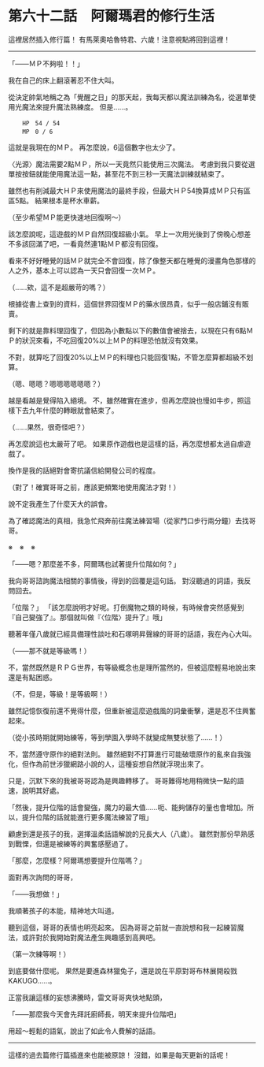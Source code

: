 # 第六十二話　阿爾瑪君的修行生活

這裡居然插入修行篇！
有馬萊奧哈魯特君、六歲！注意視點將回到這裡！

---

「――ＭＰ不夠啦！！」

我在自己的床上翻滾著忍不住大叫。

從決定帥氣地稱之為「覺醒之日」的那天起，我每天都以魔法訓練為名，從選單使用光魔法來提升魔法熟練度。
但是……。

```
    HP　54 / 54
    MP　0 / 6
```

這就是我現在的ＭＰ。
再怎麼說，6這個數字也太少了。

〈光源〉魔法需要2點ＭＰ，所以一天竟然只能使用三次魔法。
考慮到我只要從選單按按鈕就能使用魔法這一點，甚至花不到三秒一天魔法訓練就結束了。

雖然也有削減最大ＨＰ來使用魔法的最終手段，但最大ＨＰ54換算成ＭＰ只有區區5點。
結果根本是杯水車薪。

（至少希望ＭＰ能更快速地回復啊～）

該怎麼說呢，這遊戲的ＭＰ自然回復超級小氣。
早上一次用光後到了傍晚心想差不多該回滿了吧，一看竟然連1點ＭＰ都沒有回復。

看來不好好睡覺的話ＭＰ就完全不會回復，除了像整天都在睡覺的漫畫角色那樣的人之外，基本上可以認為一天只會回復一次ＭＰ。

（……欸，這不是超嚴苛的嗎？）

根據從書上查到的資料，這個世界回復ＭＰ的藥水很昂貴，似乎一般店鋪沒有販賣。

剩下的就是靠料理回復了，但因為小數點以下的數值會被捨去，以現在只有6點ＭＰ的狀況來看，不吃回復20%以上ＭＰ的料理恐怕就沒有效果。

不對，就算吃了回復20%以上ＭＰ的料理也只能回復1點，不管怎麼算都超級不划算。

（嗯、嗯嗯？嗯嗯嗯嗯嗯嗯？）

越是看越是覺得陷入絕境。
不，雖然確實在進步，但再怎麼說也慢如牛步，照這樣下去九年什麼的轉眼就會結束了。

（……果然，很奇怪吧？）

再怎麼說這也太嚴苛了吧。
如果原作遊戲也是這樣的話，再怎麼想都太過自虐遊戲了。

換作是我的話絕對會寄抗議信給開發公司的程度。

（對了！確實哥哥之前，應該更頻繁地使用魔法才對！）

說不定我產生了什麼天大的誤會。

為了確認魔法的真相，我急忙飛奔前往魔法練習場（從家門口步行兩分鐘）去找哥哥。

※　※　※

「――嗯？那麼差不多，阿爾瑪也試著提升位階如何？」

我向哥哥諮詢魔法相關的事情後，得到的回覆是這句話。
對沒聽過的詞語，我反問回去。

「位階？」
「該怎麼說明才好呢。打倒魔物之類的時候，有時候會突然感覺到『自己變強了』。那個就叫做『〈位階〉提升了』哦」

聽著年僅八歲就已經具備理性談吐和石塚明昇聲線的哥哥的話語，我在內心大叫。

（――那不就是等級嗎！）

不，當然既然是ＲＰＧ世界，有等級概念也是理所當然的，但被這麼輕易地說出來還是有點困惑。

（不，但是，等級！是等級啊！）

雖然記憶恢復前還不覺得什麼，但重新被這麼遊戲風的詞彙衝擊，還是忍不住興奮起來。

（從小孩時期就開始練等，等到學園入學時不就變成無雙狀態了……！）

不，當然遵守原作的絕對法則。
雖然絕對不打算進行可能破壞原作的亂來自我強化，但作為前世涉獵網路小說的人，這種妄想自然就浮現出來了。

只是，沉默下來的我被哥哥認為是興趣轉移了。
哥哥難得地用稍微快一點的語速，說明其好處。

「然後，提升位階的話會變強，魔力的最大值……呃、能夠儲存的量也會增加。所以，提升位階的話就能進行更多魔法練習了哦」

顧慮到還是孩子的我，選擇溫柔話語解說的兄長大人（八歲）。
雖然對那份早熟感到戰慄，但還是被練等的興奮感壓過了。

「那麼，怎麼樣？阿爾瑪想要提升位階嗎？」

面對再次詢問的哥哥，

「――我想做！」

我順著孩子的本能，精神地大叫道。

聽到這個，哥哥的表情也明亮起來。
因為哥哥之前就一直說想和我一起練習魔法，或許對於我開始對魔法產生興趣感到高興吧。

（第一次練等啊！）

到底要做什麼呢。
果然是要進森林獵兔子，還是說在平原對哥布林展開殺戮KAKUGO……。

正當我讓這樣的妄想沸騰時，雷文哥哥爽快地點頭，

「――那麼我今天會先拜託廚師長，明天來提升位階吧」

用超～輕鬆的語氣，說出了如此令人費解的話語。

---

這樣的過去篇修行篇插進來也能被原諒！
沒錯，如果是每天更新的話呢！